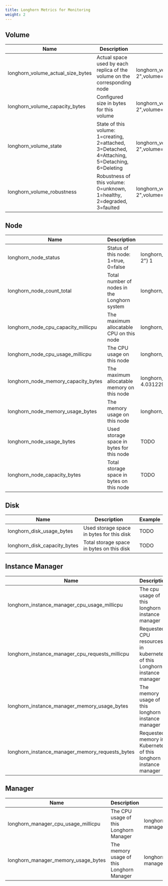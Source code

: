```yaml
---
title: Longhorn Metrics for Monitoring
weight: 2
---
```

## Volume

| Name | Description  | Example |
|---|---|---|
| longhorn_volume_actual_size_bytes | Actual space used by each replica of the volume on the corresponding node | longhorn_volume_actual_size_bytes{node="worker-2",volume="testvol"} 1.1917312e+08 |
| longhorn_volume_capacity_bytes | Configured size in bytes for this volume | longhorn_volume_capacity_bytes{node="worker-2",volume="testvol"} 6.442450944e+09 |
| longhorn_volume_state | State of this volume: 1=creating, 2=attached, 3=Detached, 4=Attaching, 5=Detaching, 6=Deleting | longhorn_volume_state{node="worker-2",volume="testvol"} 2 |
| longhorn_volume_robustness | Robustness of this volume: 0=unknown, 1=healthy, 2=degraded, 3=faulted  | longhorn_volume_robustness{node="worker-2",volume="testvol"} 1 |

## Node

| Name | Description  | Example |
|---|---|---|
| longhorn_node_status | Status of this node: 1=true, 0=false | longhorn_node_status{condition="ready",condition_reason="",node="worker-2"} 1 |
| longhorn_node_count_total | Total number of nodes in the Longhorn system | longhorn_node_count_total 4 |
| longhorn_node_cpu_capacity_millicpu | The maximum allocatable CPU on this node | longhorn_node_cpu_capacity_millicpu{node="worker-2"} 2000 |
| longhorn_node_cpu_usage_millicpu | The CPU usage on this node | longhorn_node_cpu_usage_millicpu{node="pworker-2"} 186 |
| longhorn_node_memory_capacity_bytes | The maximum allocatable memory on this node | longhorn_node_memory_capacity_bytes{node="worker-2"} 4.031229952e+09 |
| longhorn_node_memory_usage_bytes |  The memory usage on this node | longhorn_node_memory_usage_bytes{node="worker-2"} 1.833582592e+09 |
| longhorn_node_usage_bytes | Used storage space in bytes for this node | TODO |
| longhorn_node_capacity_bytes | Total storage space in bytes on this node | TODO |

## Disk

| Name | Description  | Example |
|---|---|---|
| longhorn_disk_usage_bytes | Used storage space in bytes for this disk | TODO |
| longhorn_disk_capacity_bytes | Total storage space in bytes on this disk | TODO |

## Instance Manager

| Name | Description  | Example |
|---|---|---|
| longhorn_instance_manager_cpu_usage_millicpu |  The cpu usage of this longhorn instance manager | longhorn_instance_manager_cpu_usage_millicpu{instance_manager="instance-manager-e-2189ed13",instance_manager_type="engine",node="worker-2"} 80 |
| longhorn_instance_manager_cpu_requests_millicpu | Requested CPU resources in kubernetes of this Longhorn instance manager | longhorn_instance_manager_cpu_requests_millicpu{instance_manager="instance-manager-e-2189ed13",instance_manager_type="engine",node="worker-2"} 250 |
| longhorn_instance_manager_memory_usage_bytes | The memory usage of this longhorn instance manager | longhorn_instance_manager_memory_usage_bytes{instance_manager="instance-manager-e-2189ed13",instance_manager_type="engine",node="worker-2"} 2.4072192e+07 |
| longhorn_instance_manager_memory_requests_bytes | Requested memory in Kubernetes of this longhorn instance manager | longhorn_instance_manager_memory_requests_bytes{instance_manager="instance-manager-e-2189ed13",instance_manager_type="engine",node="worker-2"} 0 |

## Manager

| Name | Description  | Example |
|---|---|---|
| longhorn_manager_cpu_usage_millicpu |  The CPU usage of this Longhorn Manager | longhorn_manager_cpu_usage_millicpu{manager="longhorn-manager-5rx2n",node="worker-2"} 27 |
| longhorn_manager_memory_usage_bytes | The memory usage of this Longhorn Manager | longhorn_manager_memory_usage_bytes{manager="longhorn-manager-5rx2n",node="worker-2"} 2.6144768e+07|
